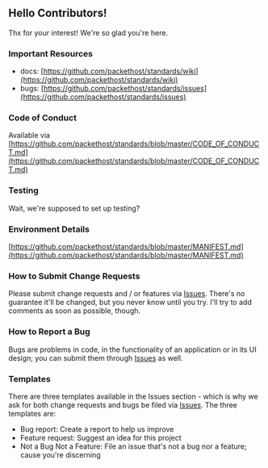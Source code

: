 ## Hello Contributors!
  Thx for your interest! We're so glad you're here. 

### Important Resources
  - docs: [https://github.com/packethost/standards/wiki](https://github.com/packethost/standards/wiki)
  - bugs: [https://github.com/packethost/standards/issues](https://github.com/packethost/standards/issues)

### Code of Conduct
Available via [https://github.com/packethost/standards/blob/master/CODE_OF_CONDUCT.md](https://github.com/packethost/standards/blob/master/CODE_OF_CONDUCT.md)

### Testing
Wait, we're supposed to set up testing?

### Environment Details
[https://github.com/packethost/standards/blob/master/MANIFEST.md](https://github.com/packethost/standards/blob/master/MANIFEST.md)

### How to Submit Change Requests
Please submit change requests and / or features via [Issues](https://github.com/packethost/standards/issues). There's no guarantee it'll be changed, but you never know until you try. I'll try to add comments as soon as possible, though.

### How to Report a Bug
Bugs are problems in code, in the functionality of an application or in its UI design; you can submit them through [Issues](https://github.com/packethost/standards/issues) as well.

### Templates
There are three templates available in the Issues section - which is why we ask for both change requests and bugs be filed via [Issues](https://github.com/packethost/standards/issues). The three templates are:
  - Bug report: Create a report to help us improve
  - Feature request: Suggest an idea for this project
  - Not a Bug Not a Feature: File an issue that's not a bug nor a feature; cause you're discerning
